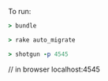 To run: 
```ruby
> bundle
```
```ruby
> rake auto_migrate
```
```ruby
> shotgun -p 4545
```

// in browser localhost:4545

